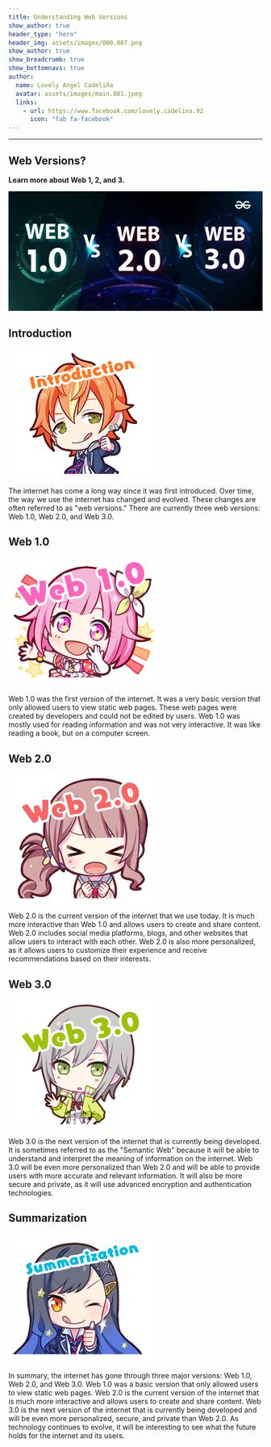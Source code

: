 ```yaml
---
title: Understanding Web Versions
show_author: true
header_type: "hero"
header_img: assets/images/000.007.png
show_author: true
show_breadcrumb: true
show_bottomnavs: true
author:
  name: Lovely Angel Cadeliña
  avatar: assets/images/main.001.jpeg
  links:                
    - url: https://www.facebook.com/lovely.cadelina.92
      icon: "fab fa-facebook"
---
```

---

## Web Versions?
**Learn more about Web 1, 2, and 3.**

![000.001](/assets/images/000.001.jpeg)

## Introduction

![000.002](/assets/images/000.002.png)

The internet has come a long way since it was first introduced. Over time, the way we use the internet has changed and evolved. These changes are often referred to as "web versions." There are currently three web versions: Web 1.0, Web 2.0, and Web 3.0.

## Web 1.0

![000.003](/assets/images/000.003.png)

Web 1.0 was the first version of the internet. It was a very basic version that only allowed users to view static web pages. These web pages were created by developers and could not be edited by users. Web 1.0 was mostly used for reading information and was not very interactive. It was like reading a book, but on a computer screen.

## Web 2.0

![000.004](/assets/images/000.004.png)

Web 2.0 is the current version of the internet that we use today. It is much more interactive than Web 1.0 and allows users to create and share content. Web 2.0 includes social media platforms, blogs, and other websites that allow users to interact with each other. Web 2.0 is also more personalized, as it allows users to customize their experience and receive recommendations based on their interests.

## Web 3.0

![000.005](/assets/images/000.005.png)

Web 3.0 is the next version of the internet that is currently being developed. It is sometimes referred to as the "Semantic Web" because it will be able to understand and interpret the meaning of information on the internet. Web 3.0 will be even more personalized than Web 2.0 and will be able to provide users with more accurate and relevant information. It will also be more secure and private, as it will use advanced encryption and authentication technologies.

## Summarization

![000.006](/assets/images/000.006.png)

In summary, the internet has gone through three major versions: Web 1.0, Web 2.0, and Web 3.0. Web 1.0 was a basic version that only allowed users to view static web pages. Web 2.0 is the current version of the internet that is much more interactive and allows users to create and share content. Web 3.0 is the next version of the internet that is currently being developed and will be even more personalized, secure, and private than Web 2.0. As technology continues to evolve, it will be interesting to see what the future holds for the internet and its users.
